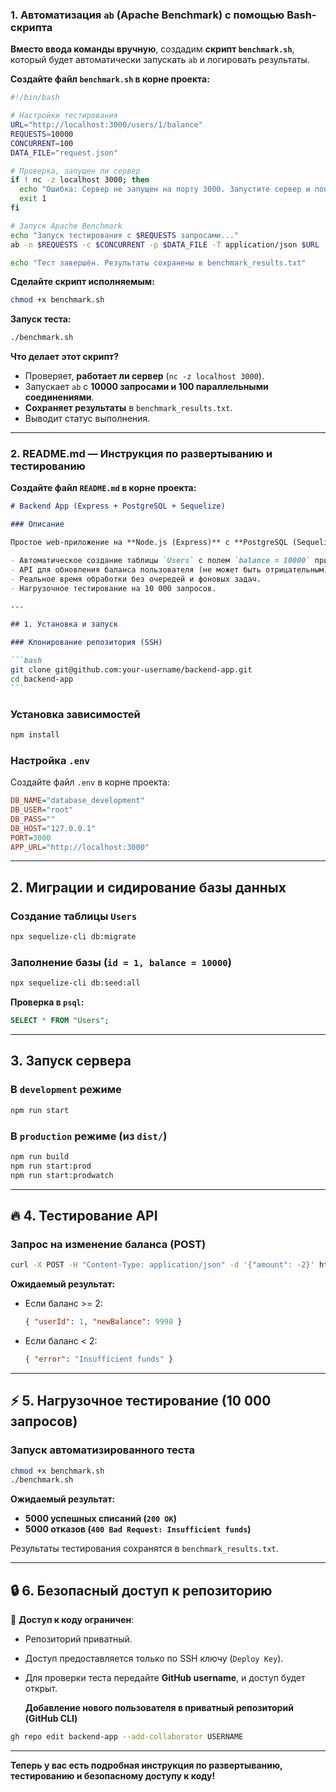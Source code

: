 ### **1. Автоматизация `ab` (Apache Benchmark) с помощью Bash-скрипта**

**Вместо ввода команды вручную**, создадим **скрипт `benchmark.sh`**, который будет автоматически запускать `ab` и логировать результаты.

**Создайте файл `benchmark.sh` в корне проекта:**

```bash
#!/bin/bash

# Настройки тестирования
URL="http://localhost:3000/users/1/balance"
REQUESTS=10000
CONCURRENT=100
DATA_FILE="request.json"

# Проверка, запущен ли сервер
if ! nc -z localhost 3000; then
  echo "Ошибка: Сервер не запущен на порту 3000. Запустите сервер и попробуйте снова."
  exit 1
fi

# Запуск Apache Benchmark
echo "Запуск тестирования с $REQUESTS запросами..."
ab -n $REQUESTS -c $CONCURRENT -p $DATA_FILE -T application/json $URL | tee benchmark_results.txt

echo "Тест завершён. Результаты сохранены в benchmark_results.txt"
```

**Сделайте скрипт исполняемым:**

```bash
chmod +x benchmark.sh
```

**Запуск теста:**

```bash
./benchmark.sh
```

**Что делает этот скрипт?**

- Проверяет, **работает ли сервер** (`nc -z localhost 3000`).
- Запускает `ab` с **10000 запросами и 100 параллельными соединениями**.
- **Сохраняет результаты** в `benchmark_results.txt`.
- Выводит статус выполнения.

---

### **2. README.md — Инструкция по развертыванию и тестированию**

**Создайте файл `README.md` в корне проекта:**

````markdown
# Backend App (Express + PostgreSQL + Sequelize)

### Описание

Простое web-приложение на **Node.js (Express)** с **PostgreSQL (Sequelize ORM)**, реализующее:

- Автоматическое создание таблицы `Users` с полем `balance = 10000` при запуске.
- API для обновления баланса пользователя (не может быть отрицательным).
- Реальное время обработки без очередей и фоновых задач.
- Нагрузочное тестирование на 10 000 запросов.

---

## 1. Установка и запуск

### Клонирование репозитория (SSH)

```bash
git clone git@github.com:your-username/backend-app.git
cd backend-app
```
````

### Установка зависимостей

```bash
npm install
```

### Настройка `.env`

Создайте файл `.env` в корне проекта:

```ini
DB_NAME="database_development"
DB_USER="root"
DB_PASS=""
DB_HOST="127.0.0.1"
PORT=3000
APP_URL="http://localhost:3000"

```

---

## 2. Миграции и сидирование базы данных

### Создание таблицы `Users`

```bash
npx sequelize-cli db:migrate
```

### Заполнение базы (`id = 1, balance = 10000`)

```bash
npx sequelize-cli db:seed:all
```

**Проверка в `psql`:**

```sql
SELECT * FROM "Users";
```

---

## 3. Запуск сервера

### В `development` режиме

```bash
npm run start
```

### В `production` режиме (из `dist/`)

```bash
npm run build
npm run start:prod
npm run start:prodwatch
```

---

## 🔥 4. Тестирование API

### Запрос на **изменение баланса** (POST)

```bash
curl -X POST -H "Content-Type: application/json" -d '{"amount": -2}' http://localhost:3000/users/1/balance
```

**Ожидаемый результат:**

- Если баланс >= 2:
  ```json
  { "userId": 1, "newBalance": 9998 }
  ```
- Если баланс < 2:
  ```json
  { "error": "Insufficient funds" }
  ```

---

## ⚡ 5. Нагрузочное тестирование (10 000 запросов)

### Запуск автоматизированного теста

```bash
chmod +x benchmark.sh
./benchmark.sh
```

**Ожидаемый результат:**

- **5000 успешных списаний (`200 OK`)**
- **5000 отказов (`400 Bad Request: Insufficient funds`)**

Результаты тестирования сохранятся в `benchmark_results.txt`.

---

## 🔒 6. Безопасный доступ к репозиторию

🔐 **Доступ к коду ограничен**:

- Репозиторий приватный.
- Доступ предоставляется только по SSH ключу (`Deploy Key`).
- Для проверки теста передайте **GitHub username**, и доступ будет открыт.

  **Добавление нового пользователя в приватный репозиторий (GitHub CLI)**

```bash
gh repo edit backend-app --add-collaborator USERNAME
```

---

**Теперь у вас есть подробная инструкция по развертыванию, тестированию и безопасному доступу к коду!**

```

```
